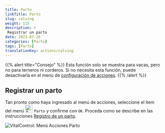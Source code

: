 ```yaml
---
title: Parto
linkTitle: Parto
slug: calving
weight: 115
description: >
 Registrar un parto
date: 2023-07-26
categories: [Parto]
tags: [Parto]
translationKey: actions/calving
---
```

{{% alert title="Consejo" %}}
Esta función solo se muestra para vacas, pero no para terneros ni corderos.
Si no necesita esta función, puede desactivarla en el menú de [configuración de acciones](../settings/).
{{% /alert %}}

## Registrar un parto

Tan pronto como haya ingresado al menú de acciones, seleccione el ítem del menú <img src="/icons/actions/calving.svg" width="25" align="bottom" alt="Parto"  alt="Parto"/> `Parto` y confirme con `OK`. Proceda como se describe en las instrucciones [Registro de un parto](docs/new/calving/#registrar-un-parto).

   ![VitalControl: Menú Acciones Parto](../images/calving.png "Parto")
